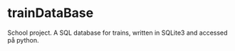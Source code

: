 # trainDataBase
School project. 
A SQL database for trains, written in SQLite3 and accessed på python.
